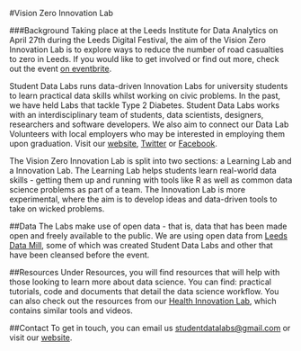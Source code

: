 #Vision Zero Innovation Lab

###Background
Taking place at the Leeds Institute for Data Analytics on April 27th during the Leeds Digital Festival, the aim of the Vision Zero Innovation Lab is to explore ways to reduce the number of road casualties to zero in Leeds. If you would like to get involved or find out more, check out the event [on eventbrite](https://www.eventbrite.co.uk/e/vision-zero-innovation-lab-leeds-digital-festival-tickets-21587524868).

Student Data Labs runs data-driven Innovation Labs for university students to learn practical data skills whilst working on civic problems. In the past, we have held Labs that tackle Type 2 Diabetes. Student Data Labs works with an interdisciplinary team of students, data scientists, designers, researchers and software developers. We also aim to connect our Data Lab Volunteers with local employers who may be interested in employing them upon graduation. Visit our [website](http://studentdatalabs.com/), [Twitter](https://twitter.com/StudentDataLabs) or [Facebook](https://www.facebook.com/StudentDataLabs).

The Vision Zero Innovation Lab is split into two sections: a Learning Lab and a Innovation Lab. The Learning Lab helps students learn real-world data skills - getting them up and running with tools like R as well as common data science problems as part of a team. The Innovation Lab is more experimental, where the aim is to develop ideas and data-driven tools to take on wicked problems.


##Data
The Labs make use of open data - that is, data that has been made open and freely available to the public. We are using open data from [Leeds Data Mill](http://leedsdatamill.org/), some of which was created Student Data Labs and other that have been cleansed before the event.

##Resources
Under Resources, you will find resources that will help with those looking to learn more about data science. You can find: practical tutorials, code and documents that detail the data science workflow. You can also check out the resources from our [Health Innovation Lab](https://www.dropbox.com/sh/lpn47z908p8lbub/AAC0f3EaGEzeK_NvjU24NEjUa?dl=0), which contains similar tools and videos.

##Contact
To get in touch, you can email us <u>studentdatalabs@gmail.com</u> or visit our [website](studentdatalabs.com).
